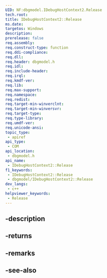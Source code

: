 ```yaml
---
UID: NF:dbgmodel.IDebugHostContext2.Release
tech.root: 
title: IDebugHostContext2::Release
ms.date: 
targetos: Windows
description: 
prerelease: false
req.assembly: 
req.construct-type: function
req.ddi-compliance: 
req.dll: 
req.header: dbgmodel.h
req.idl: 
req.include-header: 
req.irql: 
req.kmdf-ver: 
req.lib: 
req.max-support: 
req.namespace: 
req.redist: 
req.target-min-winverclnt: 
req.target-min-winversvr: 
req.target-type: 
req.type-library: 
req.umdf-ver: 
req.unicode-ansi: 
topic_type:
 - apiref
api_type:
 - COM
api_location:
 - dbgmodel.h
api_name:
 - IDebugHostContext2::Release
f1_keywords:
 - IDebugHostContext2::Release
 - dbgmodel/IDebugHostContext2::Release
dev_langs:
 - c++
helpviewer_keywords:
 - Release
---
```


## -description

## -returns

## -remarks

## -see-also

